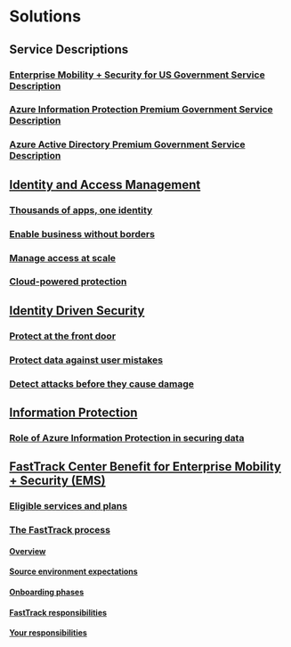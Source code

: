 # Solutions
## Service Descriptions
### [Enterprise Mobility + Security for US Government Service Description](ems-govt-service-description.md)
### [Azure Information Protection Premium Government Service Description](ems-aip-premium-govt-service-description.md)
### [Azure Active Directory Premium Government Service Description](azure-ad-premium-govt-service-description.md)
## [Identity and Access Management]()
### [Thousands of apps, one identity](thousands-apps-one-identity.md)
### [Enable business without borders](enable-business-without-borders.md)
### [Manage access at scale](manage-access-at-scale.md)
### [Cloud-powered protection](cloud-powered-protection.md)
## [Identity Driven Security]()
### [Protect at the front door](protect-front-door.md)
### [Protect data against user mistakes](protect-data-user-mistake.md)
### [Detect attacks before they cause damage](detect-attacks-before-damage.md)
## [Information Protection](azure-information-protection-securing-data.md)
### [Role of Azure Information Protection in securing data](azure-information-protection-securing-data.md)
## [FastTrack Center Benefit for Enterprise Mobility + Security (EMS)](enterprise-mobility-fasttrack-program.md)
### [Eligible services and plans](fasttrack-center-benefit-for-enterprise-mobility-suite-ems.md)
### [The FastTrack process](fasttrack-center-benefit-process-for-enterprise-mobility-suite-ems.md)
#### [Overview](fasttrack-center-benefit-process-for-ems-overview.md)
#### [Source environment expectations](fasttrack-center-benefit-process-for-ems-environment-expectations.md)
#### [Onboarding phases](fasttrack-center-benefit-process-for-ems-phases.md)
#### [FastTrack responsibilities](fasttrack-center-benefit-process-for-ems-fasttrack-responsibilities.md)
#### [Your responsibilities](fasttrack-center-benefit-process-for-ems-your-responsibilities.md)
